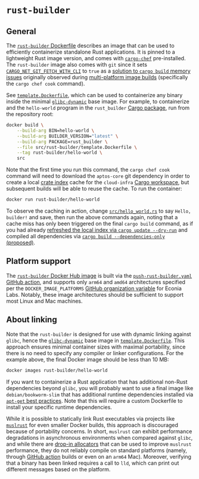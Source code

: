 # `rust-builder`

## General

The [`rust-builder` Dockerfile] describes an image that can be used
to efficiently containerize standalone Rust applications. It is pinned to a
lightweight Rust image version, and comes with [`cargo-chef`] pre-installed.
The `rust-builder` image also comes with `git` since it sets
[`CARGO_NET_GIT_FETCH_WITH_CLI`] to `true` as a
[solution to `cargo build` memory issues] originally observed during
[multi-platform image builds] (specifically the `cargo chef cook` command).

See [`template.Dockerfile`], which can be used to containerize any binary
inside the minimal [`glibc-dynamic`] base image. For example, to containerize
and the `hello-world` program in the `rust_builder` [Cargo package], run from
the repository root:

```sh
docker build \
    --build-arg BIN=hello-world \
    --build-arg BUILDER_VERSION="latest" \
    --build-arg PACKAGE=rust_builder \
    --file src/rust-builder/template.Dockerfile \
    --tag rust-builder/hello-world \
    src
```

Note that the first time you run this command, the `cargo chef cook` command
will need to download the `aptos-core` git dependency in order to create a local
[crate index] cache for the `cloud-infra` [Cargo workspace], but subsequent
builds will be able to reuse the cache. To run the container:

```sh
docker run rust-builder/hello-world
```

To observe the caching in action, change [`src/hello_world.rs`] to say
`Hello, builder!` and save, then run the above commands again, noting that a
cache miss has only been triggered on the final `cargo build` command, as if you
had already [refreshed the local index via `cargo update --dry-run`] and
compiled all dependencies via [`cargo build --dependencies-only` (proposed)].

## Platform support

The [`rust-builder` Docker Hub image] is built via the
[`push-rust-builder.yaml`] [GitHub action], and supports only `arm64` and
`amd64` architectures specified per the `DOCKER_IMAGE_PLATFORMS`
[GitHub organization variable] for Econia Labs. Notably, these image
architectures should be sufficient to support most Linux and Mac machines.

## About linking

Note that the `rust-builder` is designed for use with dynamic linking against
`glibc`, hence the [`glibc-dynamic`] base image in [`template.Dockerfile`]. This
approach ensures minimal container sizes with maximal portability, since there
is no need to specify any compiler or linker configurations. For the example
above, the final Docker image should be less than 10 MB:

```sh
docker images rust-builder/hello-world
```

If you want to containerize a Rust application that has additional non-Rust
dependencies beyond `glibc`, you will probably want to use a final image like
`debian/bookworm-slim` that has additional runtime dependencies installed via
[`apt-get` best practices]. Note that this will require a custom Dockerfile to
install your specific runtime dependencies.

While it is possible to statically link Rust executables via projects like
[`muslrust`] for even smaller Docker builds, this approach is discouraged
because of portability concerns. In short, `muslrust` can exhibit performance
degradations in asynchronous environments when compared against `glibc`, and
while there are [drop-in allocators] that can be used to improve `muslrust`
performance, they do not reliably compile on standard platforms (namely, through
[GitHub action] builds or even on an `arm64` Mac). Moreover, verifying that a
binary has been linked requires a call to `lld`, which can print out different
messages based on the platform.

[cargo package]: https://doc.rust-lang.org/cargo/guide/project-layout.html
[cargo workspace]: https://doc.rust-lang.org/cargo/reference/workspaces.html
[crate index]: https://github.com/rust-lang/cargo/issues/3377
[drop-in allocators]: https://github.com/clux/muslrust?tab=readme-ov-file#allocator-performance
[github action]: https://docs.docker.com/build/ci/github-actions/
[github organization variable]: https://docs.github.com/en/actions/learn-github-actions/variables#creating-configuration-variables-for-an-organization
[multi-platform image builds]: https://docs.docker.com/build/ci/github-actions/multi-platform/
[refreshed the local index via `cargo update --dry-run`]: https://github.com/serayuzgur/crates/issues/81#issuecomment-634037996
[solution to `cargo build` memory issues]: https://github.com/rust-lang/cargo/issues/10781#issuecomment-1351670409
[`apt-get` best practices]: https://docs.docker.com/build/building/best-practices/#apt-get
[`cargo build --dependencies-only` (proposed)]: https://github.com/rust-lang/cargo/issues/2644
[`cargo-chef`]: https://github.com/LukeMathWalker/cargo-chef
[`cargo_net_git_fetch_with_cli`]: https://doc.rust-lang.org/cargo/reference/config.html#netgit-fetch-with-cli
[`glibc-dynamic`]: https://images.chainguard.dev/directory/image/glibc-dynamic/overview
[`muslrust`]: https://github.com/clux/muslrust
[`push-rust-builder.yaml`]: ../../.github/workflows/push-rust-builder.yaml
[`rust-builder` docker hub image]: https://hub.docker.com/repository/docker/xbtmatt/rust-builder/tags
[`rust-builder` dockerfile]: ./Dockerfile
[`src/hello_world.rs`]: ./src/hello_world.rs
[`template.dockerfile`]: ./template.Dockerfile
